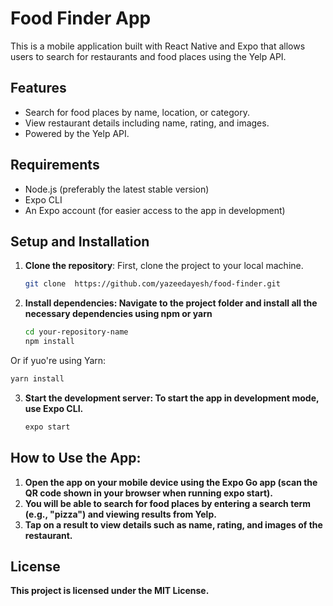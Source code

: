 # Food Finder App

This is a mobile application built with React Native and Expo that allows users to search for restaurants and food places using the Yelp API.

## Features

- Search for food places by name, location, or category.
- View restaurant details including name, rating, and images.
- Powered by the Yelp API.

## Requirements

- Node.js (preferably the latest stable version)
- Expo CLI
- An Expo account (for easier access to the app in development)

## Setup and Installation

1. **Clone the repository**:
   First, clone the project to your local machine.

   ```bash
   git clone  https://github.com/yazeedayesh/food-finder.git
2. **Install dependencies: Navigate to the project folder and install all the necessary dependencies using npm or yarn**
   ```bash
   cd your-repository-name
   npm install
Or if yuo're using Yarn:
   ```bash
 yarn install
  ```
3. **Start the development server: To start the app in development mode, use Expo CLI.**
   ```bash
   expo start
## How to Use the App:

1. **Open the app on your mobile device using the Expo Go app (scan the QR code shown in your browser when running expo start).**
2. **You will be able to search for food places by entering a search term (e.g., "pizza") and viewing results from Yelp.**
3. **Tap on a result to view details such as name, rating, and images of the restaurant.**

## License
**This project is licensed under the MIT License.**



